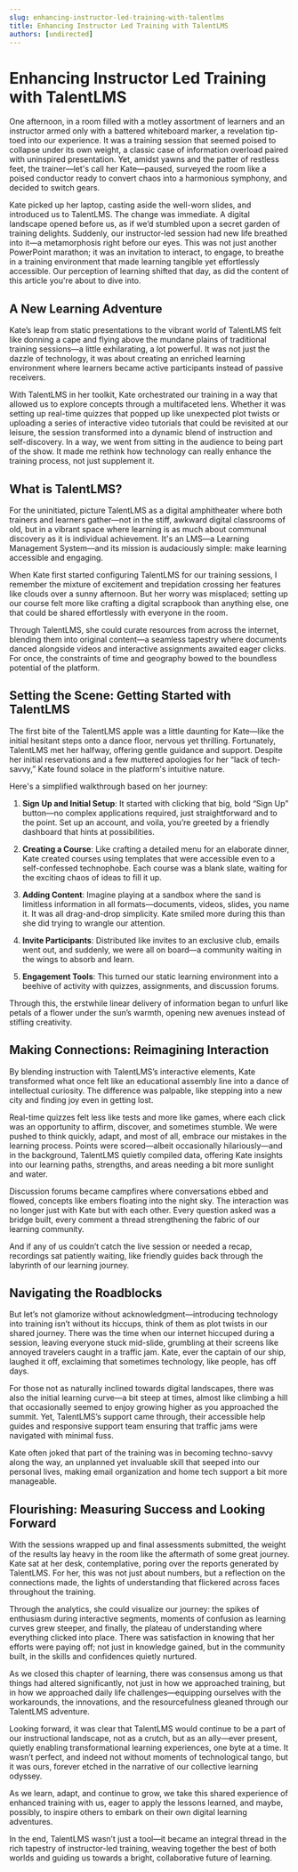 ```yaml
---
slug: enhancing-instructor-led-training-with-talentlms
title: Enhancing Instructor Led Training with TalentLMS
authors: [undirected]
---
```



# Enhancing Instructor Led Training with TalentLMS

One afternoon, in a room filled with a motley assortment of learners and an instructor armed only with a battered whiteboard marker, a revelation tip-toed into our experience. It was a training session that seemed poised to collapse under its own weight, a classic case of information overload paired with uninspired presentation. Yet, amidst yawns and the patter of restless feet, the trainer—let's call her Kate—paused, surveyed the room like a poised conductor ready to convert chaos into a harmonious symphony, and decided to switch gears.

Kate picked up her laptop, casting aside the well-worn slides, and introduced us to TalentLMS. The change was immediate. A digital landscape opened before us, as if we’d stumbled upon a secret garden of training delights. Suddenly, our instructor-led session had new life breathed into it—a metamorphosis right before our eyes. This was not just another PowerPoint marathon; it was an invitation to interact, to engage, to breathe in a training environment that made learning tangible yet effortlessly accessible. Our perception of learning shifted that day, as did the content of this article you're about to dive into.

## A New Learning Adventure

Kate’s leap from static presentations to the vibrant world of TalentLMS felt like donning a cape and flying above the mundane plains of traditional training sessions—a little exhilarating, a lot powerful. It was not just the dazzle of technology, it was about creating an enriched learning environment where learners became active participants instead of passive receivers.

With TalentLMS in her toolkit, Kate orchestrated our training in a way that allowed us to explore concepts through a multifaceted lens. Whether it was setting up real-time quizzes that popped up like unexpected plot twists or uploading a series of interactive video tutorials that could be revisited at our leisure, the session transformed into a dynamic blend of instruction and self-discovery. In a way, we went from sitting in the audience to being part of the show. It made me rethink how technology can really enhance the training process, not just supplement it.

## What is TalentLMS?

For the uninitiated, picture TalentLMS as a digital amphitheater where both trainers and learners gather—not in the stiff, awkward digital classrooms of old, but in a vibrant space where learning is as much about communal discovery as it is individual achievement. It's an LMS—a Learning Management System—and its mission is audaciously simple: make learning accessible and engaging.

When Kate first started configuring TalentLMS for our training sessions, I remember the mixture of excitement and trepidation crossing her features like clouds over a sunny afternoon. But her worry was misplaced; setting up our course felt more like crafting a digital scrapbook than anything else, one that could be shared effortlessly with everyone in the room.

Through TalentLMS, she could curate resources from across the internet, blending them into original content—a seamless tapestry where documents danced alongside videos and interactive assignments awaited eager clicks. For once, the constraints of time and geography bowed to the boundless potential of the platform. 


## Setting the Scene: Getting Started with TalentLMS

The first bite of the TalentLMS apple was a little daunting for Kate—like the initial hesitant steps onto a dance floor, nervous yet thrilling. Fortunately, TalentLMS met her halfway, offering gentle guidance and support. Despite her initial reservations and a few muttered apologies for her “lack of tech-savvy,” Kate found solace in the platform's intuitive nature.

Here's a simplified walkthrough based on her journey:

1. **Sign Up and Initial Setup**: It started with clicking that big, bold “Sign Up” button—no complex applications required, just straightforward and to the point. Set up an account, and voila, you’re greeted by a friendly dashboard that hints at possibilities.

2. **Creating a Course**: Like crafting a detailed menu for an elaborate dinner, Kate created courses using templates that were accessible even to a self-confessed technophobe. Each course was a blank slate, waiting for the exciting chaos of ideas to fill it up.

3. **Adding Content**: Imagine playing at a sandbox where the sand is limitless information in all formats—documents, videos, slides, you name it. It was all drag-and-drop simplicity. Kate smiled more during this than she did trying to wrangle our attention.

4. **Invite Participants**: Distributed like invites to an exclusive club, emails went out, and suddenly, we were all on board—a community waiting in the wings to absorb and learn.

5. **Engagement Tools**: This turned our static learning environment into a beehive of activity with quizzes, assignments, and discussion forums. 

Through this, the erstwhile linear delivery of information began to unfurl like petals of a flower under the sun’s warmth, opening new avenues instead of stifling creativity.

## Making Connections: Reimagining Interaction

By blending instruction with TalentLMS’s interactive elements, Kate transformed what once felt like an educational assembly line into a dance of intellectual curiosity. The difference was palpable, like stepping into a new city and finding joy even in getting lost.

Real-time quizzes felt less like tests and more like games, where each click was an opportunity to affirm, discover, and sometimes stumble. We were pushed to think quickly, adapt, and most of all, embrace our mistakes in the learning process. Points were scored—albeit occasionally hilariously—and in the background, TalentLMS quietly compiled data, offering Kate insights into our learning paths, strengths, and areas needing a bit more sunlight and water.

Discussion forums became campfires where conversations ebbed and flowed, concepts like embers floating into the night sky. The interaction was no longer just with Kate but with each other. Every question asked was a bridge built, every comment a thread strengthening the fabric of our learning community.

And if any of us couldn’t catch the live session or needed a recap, recordings sat patiently waiting, like friendly guides back through the labyrinth of our learning journey.


## Navigating the Roadblocks

But let’s not glamorize without acknowledgment—introducing technology into training isn’t without its hiccups, think of them as plot twists in our shared journey. There was the time when our internet hiccuped during a session, leaving everyone stuck mid-slide, grumbling at their screens like annoyed travelers caught in a traffic jam. Kate, ever the captain of our ship, laughed it off, exclaiming that sometimes technology, like people, has off days.

For those not as naturally inclined towards digital landscapes, there was also the initial learning curve—a bit steep at times, almost like climbing a hill that occasionally seemed to enjoy growing higher as you approached the summit. Yet, TalentLMS’s support came through, their accessible help guides and responsive support team ensuring that traffic jams were navigated with minimal fuss.

Kate often joked that part of the training was in becoming techno-savvy along the way, an unplanned yet invaluable skill that seeped into our personal lives, making email organization and home tech support a bit more manageable.

## Flourishing: Measuring Success and Looking Forward

With the sessions wrapped up and final assessments submitted, the weight of the results lay heavy in the room like the aftermath of some great journey. Kate sat at her desk, contemplative, poring over the reports generated by TalentLMS. For her, this was not just about numbers, but a reflection on the connections made, the lights of understanding that flickered across faces throughout the training.

Through the analytics, she could visualize our journey: the spikes of enthusiasm during interactive segments, moments of confusion as learning curves grew steeper, and finally, the plateau of understanding where everything clicked into place. There was satisfaction in knowing that her efforts were paying off; not just in knowledge gained, but in the community built, in the skills and confidences quietly nurtured.

As we closed this chapter of learning, there was consensus among us that things had altered significantly, not just in how we approached training, but in how we approached daily life challenges—equipping ourselves with the workarounds, the innovations, and the resourcefulness gleaned through our TalentLMS adventure.

Looking forward, it was clear that TalentLMS would continue to be a part of our instructional landscape, not as a crutch, but as an ally—ever present, quietly enabling transformational learning experiences, one byte at a time. It wasn’t perfect, and indeed not without moments of technological tango, but it was ours, forever etched in the narrative of our collective learning odyssey.

As we learn, adapt, and continue to grow, we take this shared experience of enhanced training with us, eager to apply the lessons learned, and maybe, possibly, to inspire others to embark on their own digital learning adventures.

In the end, TalentLMS wasn’t just a tool—it became an integral thread in the rich tapestry of instructor-led training, weaving together the best of both worlds and guiding us towards a bright, collaborative future of learning.